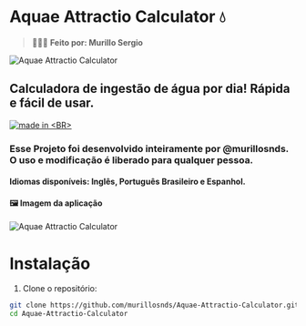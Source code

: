 # Aquae Attractio Calculator 💧

> 👨🏻‍💻 **Feito por: Murillo Sergio**

![Aquae Attractio Calculator](https://i.imgur.com/OT9SZ1J.png)

## Calculadora de ingestão de água por dia! Rápida e fácil de usar.

<a href="https://github.com/pedromxavier/flag-badges">
    <img src="https://raw.githubusercontent.com/pedromxavier/flag-badges/main/badges/BR.svg" alt="made in <BR>">
</a>

### Esse Projeto foi desenvolvido inteiramente por @murillosnds. O uso e modificação é liberado para qualquer pessoa.

#### Idiomas disponíveis: Inglês, Português Brasileiro e Espanhol. 

#### 🖼️ Imagem da aplicação
![Aquae Attractio Calculator](https://i.ibb.co/RkQynZy8/calculator-aquae.png)

# Instalação
1. Clone o repositório:

```bash
git clone https://github.com/murillosnds/Aquae-Attractio-Calculator.git
cd Aquae-Attractio-Calculator

